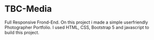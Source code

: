 # TBC-Media
Full Responsive Frond-End.  On this project i made a simple userfriendly Photographer Portfolio. I used HTML, CSS, Bootstrap 5 and javascript to build this project.
